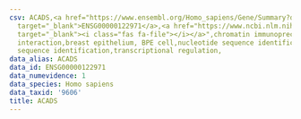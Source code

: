 ```yaml
---
csv: ACADS,<a href="https://www.ensembl.org/Homo_sapiens/Gene/Summary?db=core;g=ENSG00000122971"
  target="_blank">ENSG00000122971</a>,<a href="https://www.ncbi.nlm.nih.gov/pubmed/22863008"
  target="_blank"><i class="fas fa-file"></i></a>",chromatin immunoprecipitation assay,direct
  interaction,breast epithelium, BPE cell,nucleotide sequence identification,nucleotide
  sequence identification,transcriptional regulation,
data_alias: ACADS
data_id: ENSG00000122971
data_numevidence: 1
data_species: Homo sapiens
data_taxid: '9606'
title: ACADS
---
```

